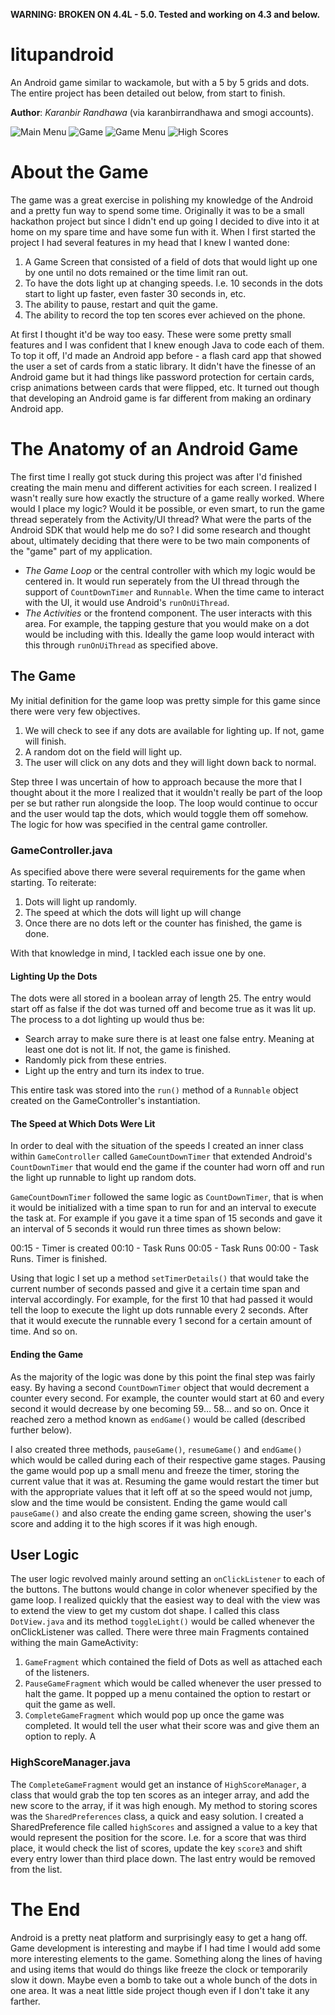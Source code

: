 **WARNING: BROKEN ON 4.4L - 5.0. Tested and working on 4.3 and below.**

litupandroid
============

An Android game similar to wackamole, but with a 5 by 5 grids and dots. The entire project has been detailed out below, from start to finish.

__Author__: _Karanbir Randhawa_ (via karanbirrandhawa and smogi accounts).

![Main Menu](screenshots/Screenshot_menu.png)
![Game](screenshots/Screenshot_game.png)
![Game Menu](screenshots/Screenshot_game_menu.png)
![High Scores](screenshots/Screenshot_high_scores.png)

# About the Game

The game was a great exercise in polishing my knowledge of the Android and a pretty fun way to spend some time. Originally it was to be a small hackathon project but since I didn't end up going I decided to dive into it at home on my spare time and have some fun with it. When I first started the project I had several features in my head that I knew I wanted done:

1. A Game Screen that consisted of a field of dots that would light up one by one until no dots remained or the time limit ran out.
2. To have the dots light up at changing speeds. I.e. 10 seconds in the dots start to light up faster, even faster 30 seconds in, etc.
3. The ability to pause, restart and quit the game.
4. The ability to record  the top ten scores ever  achieved on the phone.

At first I thought it'd be way too easy. These were some pretty small features and I was confident that I knew enough Java to code each of them. To top it off, I'd made an Android app before - a flash card app that showed the user a set of cards from a static library. It didn't have the finesse of an Android game but it had things like password protection for certain cards, crisp animations between cards that were flipped, etc. It turned out though that developing an Android game is far different from making an ordinary Android app.

# The Anatomy of an Android Game

The first time I really got stuck during this project was after I'd finished creating the main menu and different activities for each screen. I realized I wasn't really sure how exactly the structure of a game really worked. Where would I place my logic? Would it be possible, or even smart, to run the game thread seperately from the Activity/UI thread? What were the parts of the Android SDK that would help me do so? I did some research and thought about, ultimately deciding that there were to be two main components of the "game" part of my application.

* _The Game Loop_ or the central controller with which my logic would be centered in. It would run seperately from the UI thread through the support of `CountDownTimer` and `Runnable`. When the time came to interact with the UI, it would use Android's `runOnUiThread`.
* _The Activities_ or the frontend component. The user interacts with this area. For example, the tapping gesture that you would make on a dot would be including with this. Ideally the game loop would interact with this through `runOnUiThread` as specified above.

## The Game 

My initial definition for the game loop was pretty simple for this game since there were very few objectives. 

1. We will check to see if any dots are available for lighting up. If not, game will finish. 
2. A random dot on the field will light up.
3. The user will click on any dots and they will light down back to normal. 

Step three I was uncertain of how to approach because the more that I thought about it the more I realized that it wouldn't really be part of the loop per se but rather run alongside the loop. The loop would continue to occur and the user would tap the dots, which would toggle them off somehow. The logic for how was specified in the central game controller.

### GameController.java

As specified above there were several requirements for the game when starting. To reiterate:

1. Dots will light up randomly. 
2. The speed at which the dots will light up will change
3. Once there are no dots left or the counter has finished, the game is done. 

With that knowledge in mind, I tackled each issue one by one.

#### Lighting Up the Dots

The dots were all stored in a boolean array of length 25. The entry would start off as false if the dot was turned off and become true as it was lit up. The process to a dot lighting up would thus be:

* Search array to make sure there is at least one false entry.  Meaning at least one dot is not lit. If not, the game is finished.
* Randomly pick from these entries. 
* Light up the entry and turn its index to true. 

This entire task was stored into the `run()` method of a `Runnable` object created on the GameController's instantiation.

#### The Speed at Which Dots Were Lit

In order to deal with the situation of the speeds I created an inner class within `GameController` called `GameCountDownTimer` that extended Android's `CountDownTimer` that would end the game if the counter had worn off and run the light up runnable to light up random dots. 

`GameCountDownTimer` followed the same logic as `CountDownTimer`, that is when it would be initialized with a time span to run for and an interval to execute the task at. For example if you gave it a time span of 15 seconds and gave it an interval of 5 seconds it would run three times as shown below:

00:15 - Timer is created
00:10 - Task Runs 
00:05 - Task Runs 
00:00 - Task Runs. Timer is finished. 

Using that logic I set up a method `setTimerDetails()` that would take the current number of seconds passed and give it a certain time span and interval accordingly. For example, for the first 10 that had passed it would tell the loop to execute the light up dots runnable every 2 seconds. After that it would execute the runnable every 1 second for a certain amount of time. And so on. 

#### Ending the Game

As the majority of the logic was done by this point the final step was fairly easy. By having a second `CountDownTimer` object that would decrement a counter every second. For example, the counter would start at 60 and every second it would decrease by one becoming 59... 58... and so on. Once it reached zero a method known as `endGame()` would be called (described further below).

I also created three methods, `pauseGame()`, `resumeGame()` and `endGame()` which would be called during each of their respective game stages. Pausing the game would pop up a small menu and freeze the timer, storing the current value that it was at. Resuming the game would restart the timer but with the appropriate values that it left off at so the speed would not jump, slow and the time would be consistent. Ending the game would call `pauseGame()` and also create the ending game screen, showing the user's score and adding it to the high scores if it was high enough.

## User Logic

The user logic revolved mainly around setting an `onClickListener` to each of the buttons. The buttons would change in color whenever specified by the game loop. I realized quickly that the easiest way to deal with the view was to extend the view to get my custom dot shape. I called this class `DotView.java` and its method `toggleLight()` would be called whenever the onClickListener was called.  There were three main Fragments contained withing the main GameActivity:

1. `GameFragment` which contained the field of Dots as well as attached each of the listeners. 
2. `PauseGameFragment` which would be called whenever the user pressed to halt the game. It popped up a menu contained the option to restart or quit the game as well.  
3. `CompleteGameFragment` which would pop up once the game was completed. It would tell the user what their score was and give them an option to reply. A

### HighScoreManager.java

The `CompleteGameFragment` would get an instance of `HighScoreManager`, a class that would grab the top ten scores as an integer array, and add the new score to the array, if it was high enough. My method to storing scores was the `SharedPreferences` class, a quick and easy solution. I created a SharedPreference file called `highScores` and assigned a value to a key that would represent the position for the score. I.e. for a score that was third place, it would check the list of scores, update the key `score3` and shift every entry lower than third place down. The last entry would be removed from the list.

# The End

Android is a pretty neat platform and surprisingly easy to get a hang off. Game development is interesting and maybe if I had time I would add some more interesting elements to the game. Something along the lines of having and using items that would do things like freeze the clock or temporarily slow it down. Maybe even a bomb to take out a whole bunch of the dots in one area. It was a neat little side project though even if I don't take it any farther.

